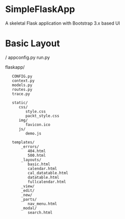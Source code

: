 
SimpleFlaskApp
==============

A skeletal Flask application with Bootstrap 3.x based UI


Basic Layout
============



/
   appconfig.py
   run.py

   flaskapp/

       CONFIG.py
       context.py
       models.py
       routes.py
       trace.py

       static/
          css/
             style.css
             packt_style.css
          img/
             favicon.ico
          js/
             demo.js

       templates/
           _errors/
              404.html
              500.html
           _layouts/
              basic.html
              calendar.html
              cal_datatable.html
              datatable.html
              fullcalendar.html
           _view/
           _edit/
           _new/
           _parts/
              nav_menu.html
           _modal/
              search.html

